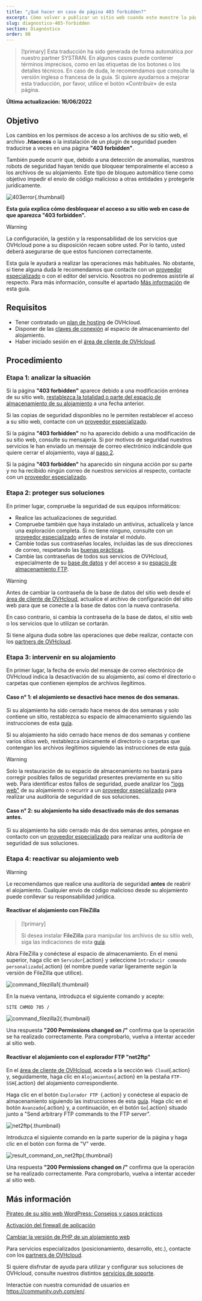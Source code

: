 ```yaml
---
title: "¿Qué hacer en caso de página 403 forbidden?"
excerpt: Cómo volver a publicar un sitio web cuando este muestre la página 403 forbidden
slug: diagnostico-403-forbidden
section: Diagnóstico
order: 08
---
```


> [!primary]
> Esta traducción ha sido generada de forma automática por nuestro partner SYSTRAN. En algunos casos puede contener términos imprecisos, como en las etiquetas de los botones o los detalles técnicos. En caso de duda, le recomendamos que consulte la versión inglesa o francesa de la guía. Si quiere ayudarnos a mejorar esta traducción, por favor, utilice el botón «Contribuir» de esta página.
>

**Última actualización: 16/06/2022**

## Objetivo

Los cambios en los permisos de acceso a los archivos de su sitio web, el archivo **.htaccess** o la instalación de un plugin de seguridad pueden traducirse a veces en una página **"403 forbidden"**.

También puede ocurrir que, debido a una detección de anomalías, nuestros robots de seguridad hayan tenido que bloquear temporalmente el acceso a los archivos de su alojamiento. Este tipo de bloqueo automático tiene como objetivo impedir el envío de código malicioso a otras entidades y protegerle jurídicamente.

![403error](images/403error.png){.thumbnail}

**Esta guía explica cómo desbloquear el acceso a su sitio web en caso de que aparezca "403 forbidden".**

> [!warning]
>
> La configuración, la gestión y la responsabilidad de los servicios que OVHcloud pone a su disposición recaen sobre usted. Por lo tanto, usted deberá asegurarse de que estos funcionen correctamente.
>
> Esta guía le ayudará a realizar las operaciones más habituales. No obstante, si tiene alguna duda le recomendamos que contacte con un [proveedor especializado](https://partner.ovhcloud.com/es/) o con el editor del servicio. Nosotros no podremos asistirle al respecto. Para más información, consulte el apartado [Más información](#gofurther) de esta guía.
>

## Requisitos

- Tener contratado un [plan de hosting](https://www.ovhcloud.com/es/web-hosting/) de OVHcloud.
- Disponer de las [claves de conexión](../conexion-espacio-almacenamiento-ftp-alojamiento-web/#1-obtener-los-datos-de-conexion) al espacio de almacenamiento del alojamiento.
- Haber iniciado sesión en el [área de cliente de OVHcloud](https://ca.ovh.com/auth/?action=gotomanager&from=https://www.ovh.com/world/&ovhSubsidiary=ws).

## Procedimiento

### Etapa 1: analizar la situación

Si la página **"403 forbidden"** aparece debido a una modificación errónea de su sitio web, [restablezca la totalidad o parte del espacio de almacenamiento de su alojamiento](../restaurar-espacio-almacenamiento-alojamiento-web/) a una fecha anterior.

Si las copias de seguridad disponibles no le permiten restablecer el acceso a su sitio web, contacte con un [proveedor especializado](https://partner.ovhcloud.com/es/).

Si la página **"403 forbidden"** no ha aparecido debido a una modificación de su sitio web, consulte su mensajería. Si por motivos de seguridad nuestros servicios le han enviado un mensaje de correo electrónico indicándole que quiere cerrar el alojamiento, vaya al [paso 2](#step2).

Si la página **"403 forbidden"** ha aparecido sin ninguna acción por su parte y no ha recibido ningún correo de nuestros servicios al respecto, contacte con un [proveedor especializado](https://partner.ovhcloud.com/es/).

### Etapa 2: proteger sus soluciones <a name="step2"></a>

En primer lugar, compruebe la seguridad de sus equipos informáticos:

- Realice las actualizaciones de seguridad.
- Compruebe también que haya instalado un antivirus, actualícela y lance una exploración completa. Si no tiene ninguno, consulte con un [proveedor especializado](https://partner.ovhcloud.com/es/) antes de instalar el módulo.
- Cambie todas sus contraseñas locales, incluidas las de sus direcciones de correo, respetando las [buenas prácticas](https://docs.ovh.com/es/customer/gestionar-su-contrase%C3%B1a/#generar-una-contrasena-adecuada).
- Cambie las contraseñas de todos sus servicios de OVHcloud, especialmente de su [base de datos](../cambiar-contrasena-base-de-datos/) y del acceso a su [espacio de almacenamiento FTP](../cambiar-contrasena-usuario-ftp/).

> [!warning]
>
> Antes de cambiar la contraseña de la base de datos del sitio web desde el [área de cliente de OVHcloud](https://ca.ovh.com/auth/?action=gotomanager&from=https://www.ovh.com/world/&ovhSubsidiary=ws), actualice el archivo de configuración del sitio web para que se conecte a la base de datos con la nueva contraseña.
>
> En caso contrario, si cambia la contraseña de la base de datos, el sitio web o los servicios que lo utilizan se cortarán.
>
> Si tiene alguna duda sobre las operaciones que debe realizar, contacte con los [partners de OVHcloud](https://partner.ovhcloud.com/es/).
>

### Etapa 3: intervenir en su alojamiento

En primer lugar, la fecha de envío del mensaje de correo electrónico de OVHcloud indica la desactivación de su alojamiento, así como el directorio o carpetas que contienen ejemplos de archivos ilegítimos.

#### Caso n° 1: el alojamiento se desactivó hace menos de dos semanas.

Si su alojamiento ha sido cerrado hace menos de dos semanas y solo contiene un sitio, restablezca su espacio de almacenamiento siguiendo las instrucciones de esta [guía](../restaurar-espacio-almacenamiento-alojamiento-web/#restaurar-el-espacio-de-almacenamiento-desde-el-area-de-cliente).

Si su alojamiento ha sido cerrado hace menos de dos semanas y contiene varios sitios web, restablezca únicamente el directorio o carpetas que contengan los archivos ilegítimos siguiendo las instrucciones de esta [guía](../restaurar-espacio-almacenamiento-alojamiento-web/#restaurar-un-archivo-desde-un-programa-o-una-interfaz-web).

> [!warning]
>
> Solo la restauración de su espacio de almacenamiento no bastará para corregir posibles fallos de seguridad presentes previamente en su sitio web.
> Para identificar estos fallos de seguridad, puede analizar los ["logs web"](https://docs.ovh.com/us/es/hosting/web_hosting_consultar_las_estadisticas_y_logs_de_un_sitio_web/#logs) de su alojamiento o recurrir a un [proveedor especializado](https://partner.ovhcloud.com/es/) para realizar una auditoría de seguridad de sus soluciones.
>

#### Caso n° 2: su alojamiento ha sido desactivado más de dos semanas antes.

Si su alojamiento ha sido cerrado más de dos semanas antes, póngase en contacto con un [proveedor especializado](https://partner.ovhcloud.com/es/) para realizar una auditoría de seguridad de sus soluciones. 

### Etapa 4: reactivar su alojamiento web <a name="reactivate-web-hosting"></a>

> [!warning]
>
> Le recomendamos que realice una auditoría de seguridad **antes** de reabrir el alojamiento. Cualquier envío de código malicioso desde su alojamiento puede conllevar su responsabilidad jurídica.
>

#### Reactivar el alojamiento con FileZilla

> [!primary]
>
> Si desea instalar **FileZilla** para manipular los archivos de su sitio web, siga las indicaciones de esta [guía](../web_hosting_guia_de_uso_de_filezilla/).
>

Abra FileZilla y conéctese al espacio de almacenamiento. En el menú superior, haga clic en `Servidor`{.action} y seleccione `Introducir comando personalizado`{.action} (el nombre puede variar ligeramente según la versión de FileZilla que utilice).

![command_filezilla1](images/command_filezilla1.png){.thumbnail}

En la nueva ventana, introduzca el siguiente comando y acepte:

```
SITE CHMOD 705 /
```

![command_filezilla2](images/command_filezilla2.png){.thumbnail}

Una respuesta **"200 Permissions changed on /"** confirma que la operación se ha realizado correctamente. Para comprobarlo, vuelva a intentar acceder al sitio web.

#### Reactivar el alojamiento con el explorador FTP "net2ftp"

En el [área de cliente de OVHcloud](https://ca.ovh.com/auth/?action=gotomanager&from=https://www.ovh.com/world/&ovhSubsidiary=ws), acceda a la sección `Web Cloud`{.action} y, seguidamente, haga clic en `Alojamientos`{.action} en la pestaña `FTP-SSH`{.action} del alojamiento correspondiente.

Haga clic en el botón `Explorador FTP `{.action} y conéctese al espacio de almacenamiento siguiendo las instrucciones de esta [guía](../conexion-espacio-almacenamiento-ftp-alojamiento-web/#21-conexion-mediante-un-explorador-ftp). Haga clic en el botón `Avanzado`{.action} y, a continuación, en el botón `Go`{.action} situado junto a "Send arbitrary FTP commands to the FTP server".

![net2ftp](images/net2ftp.png){.thumbnail}

Introduzca el siguiente comando en la parte superior de la página y haga clic en el botón con forma de "V" verde.

![result_command_on_net2ftp](images/result_command_on_net2ftp.png){.thumbnail}

Una respuesta **"200 Permissions changed on /"** confirma que la operación se ha realizado correctamente. Para comprobarlo, vuelva a intentar acceder al sitio web.

## Más información <a name="gofurther"></a>

[Pirateo de su sitio web WordPress: Consejos y casos prácticos](../pirateo_de_su_sitio_web_wordpress_consejos_y_casos_practicos/)

[Activación del firewall de aplicación](../web_hosting_activating_an_application_firewall/)

[Cambiar la versión de PHP de un alojamiento web](../cambiar-version-php-en-alojamiento-web/)

Para servicios especializados (posicionamiento, desarrollo, etc.), contacte con los [partners de OVHcloud](https://partner.ovhcloud.com/es/).

Si quiere disfrutar de ayuda para utilizar y configurar sus soluciones de OVHcloud, consulte nuestros distintos [servicios de soporte](https://www.ovhcloud.com/es/support-levels/).

Interactúe con nuestra comunidad de usuarios en <https://community.ovh.com/en/>.